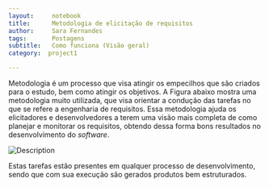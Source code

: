 ```yaml
---
layout:     notebook
title:      Metodologia de elicitação de requisitos
author:     Sara Fernandes
tags: 	    Postagens
subtitle:   Como funciona (Visão geral)
category:  project1

---
```

<!--visualworkflow: true -->

Metodologia é um processo que visa atingir os empecilhos que são criados para o estudo, bem como atingir os objetivos. A Figura abaixo mostra uma metodologia muito utilizada, que visa orientar a condução das tarefas no que se refere a engenharia de requisitos. Essa metodologia ajuda os elicitadores e desenvolvedores a terem uma visão mais completa de como planejar e monitorar os requisitos, obtendo dessa forma bons resultados no desenvolvimento do *software*.

![Description](http://sarafernandes.github.io/img/visao.png)

Estas tarefas estão presentes em qualquer processo de desenvolvimento, sendo que com sua execução são gerados produtos bem estruturados.
